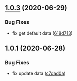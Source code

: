 ## [1.0.3](https://github.com/ICodeMyOwnLife/cb-storage/compare/1.0.1...1.0.3) (2020-06-29)


### Bug Fixes

* fix get default data ([618d713](https://github.com/ICodeMyOwnLife/cb-storage/commit/618d71339ce271f57272771d72d4b14988261130))

## 1.0.1 (2020-06-28)


### Bug Fixes

* fix update data ([c7dad0a](https://github.com/ICodeMyOwnLife/cb-storage/commit/c7dad0a126d7bff8b186b37c0890f3476bbbc9ac))

